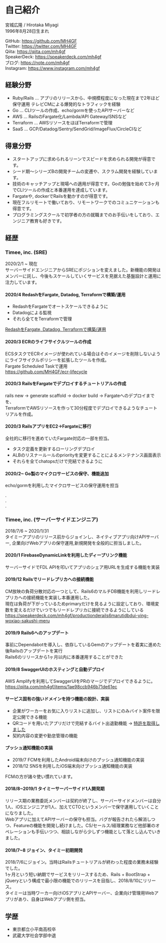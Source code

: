 # 自己紹介

宮城広隆 / Hirotaka Miyagi  
1996年8月28日生まれ  
  
GitHub: <https://github.com/MH4GF>  
Twitter: <https://twitter.com/MH4GF>  
Qiita: <https://qiita.com/mh4gf>  
SpeakerDeck: <https://speakerdeck.com/mh4gf>  
ブログ: <https://note.com/mh4gf>  
Instagram: <https://www.instagram.com/mh4gf>

## 経験分野

- Ruby/Rails ... アプリのリリースから、中規模程度になった現在まで2年ほど保守運用 テレビCMによる爆発的なトラフィックを経験
- Go ... CLIツールの作成、echo/gormを使ったAPIサーバーなど
- AWS ... RailsのFargate化/Lambda/API Gateway/SNSなど
- Terraform ... AWSリソースをほぼTerraformで管理
- SaaS ... GCP/Datadog/Sentry/SendGrid/ImageFlux/CircleCIなど

## 得意分野

- スタートアップに求められるリーンでスピードを求められる開発が得意です。
- シード期〜シリーズBの開発チームの変遷や、スクラム開発を経験しています。
- 技術のキャッチアップと現場への適用が得意です。Goの勉強を始めて3ヶ月でCLIツールの作成と本番運用を達成しています。
- Fargateや, dockerでRailsを動かすのが得意です。
- 現在フルリモートで働いており、リモートワークでのコミュニケーションも得意です。
- プログラミングスクールで初学者の方の就職までのお手伝いをしており、エンジニア教育も好きです。

## 経歴

### Timee, inc. (SRE)

2020/2/1 ~ 現在  
サーバーサイドエンジニアからSREにポジションを変えました。新機能の開発はメンバーに託し、今後もスケールしていくサービスを見据えた基盤設計と運用に注力しています。  

#### 2020/4 RedashをFargate, Datadog, Terraformで構築/運用

- RedashをFargateでオートスケールできるように
- Datadogによる監視
- それら全てをTerraformで管理

[RedashをFargate, Datadog, Terraformで構築/運用](https://tech.timee.co.jp/entry/2020/04/20/175821)
  
#### 2020/3 ECRのライフサイクルツールの作成

ECSタスクでECRイメージが使われている場合はそのイメージを削除しないようにライフサイクルポリシーを拡張したツールを作成。  
Fargate Scheduled Taskで運用    
<https://github.com/MH4GF/ecr-lifecycle>  
  
#### 2020/3 RailsをFargateでデプロイするチュートリアルの作成

rails new -> generate scaffold -> docker build -> Fargateへのデプロイまでを、  
TerraformでAWSリソースを作って30分程度でデプロイできるようなチュートリアルを作成。  
  
#### 2020/3 RailsアプリをEC2->Fargateに移行  

全社的に移行を進めていたFargate対応の一部を担当。  

- タスク定義を更新するローリングデプロイ
- ALBのリスナールールのpriorityを変更することによるメンテナンス画面表示
- それらを全てchatopsだけで完結できるように

#### 2020/2~ Go製のマイクロサービスの保守、機能追加

echo/gormを利用したマイクロサービスの保守運用を担当 
  
.  
.  
.  

### Timee, inc. (サーバーサイドエンジニア)

2018/7/6 ~ 2020/1/31  
タイミーアプリのリリース前からジョインし、ネイティブアプリ向けAPIサーバー, 企業向けWebアプリの保守運用,新規開発を全般的に担当しました。

#### 2020/1 FirebaseDynamicLinkを利用したディープリンク機能

サーバーサイドでFDL APIを叩いてアプリのシェア用URLを生成する機能を実装    

#### 2019/12 Railsでリードレプリカへの接続機能

CM放映の負荷分散対応の一つとして、Rails6のマルチDB機能を利用しリードレプリカへの接続機能を実装し本番運用した。  
現在は負荷が下がっているためprimaryだけを見るように設定しており、環境変数を変えるだけでいつでもリードレプリカに接続できるようにしている    
<https://speakerdeck.com/mh4gf/productionderails6marutidbdui-ying-woxiao-sakushi-meru>

#### 2019/9 Rails6へのアップデート
  
事前にDependabotを導入し、依存しているGemのアップデートを着実に進めた後Railsのアップデートを実行  
Rails6のリリースから1ヶ月以内に本番運用することができた  
  
#### 2019/8 SwaggerUIのホスティングと自動デプロイ

AWS Amplifyを利用してSwaggerUIをPRのマージでデプロイできるように。
<https://qiita.com/mh4gf/items/1ae98ccb946b71de61ec>

#### サービス固有の強いドメインを持つ機能の設計、実装

- 企業がワーカーをお気に入りリストに追加し、リストにのみバイト案件を限定公開できる機能
- QRコードを用いたアプリだけで完結するバイト出退勤機能 -> [特許を取得しました](https://prtimes.jp/main/html/rd/p/000000057.000036375.html)
- 契約内容の変更や勤怠管理の機能

#### プッシュ通知機能の実装 
- 2019/7 FCMを利用したAndroid端末向けのプッシュ通知機能の実装
- 2018/12 SNSを利用したiOS端末向けプッシュ通知機能の実装 

FCMの方が諸々使い慣れています。  

#### 2018/8~2019/1 タイミーサーバーサイド1人開発期

リリース期の業務委託メンバーは契約が終了し、サーバーサイドメンバーは自分1人、iOSエンジニアが1人、加えてCTOというメンバーで保守運用していくことになりました。  
Webアプリに加えてAPIサーバーの保守も担当。バグが報告されたら解消しつつ、Featureの機能を開発し続けました。CS/セールス/経理業務など他部署のオペレーションも手伝いつつ、相談しながら少しずつ機能として落とし込んでいきました。

#### 2018/7~8 ジョイン、タイミー初期開発

2018/7/6にジョイン。当時はRailsチュートリアルが終わった程度の業務未経験でした。  
1ヶ月という短い納期でサービスをリリースするため、Rails + BootStrap + jQueryという構成で最小限の機能でのリリースを目指し、2018/8/10にリリース。  
タイミーは当時ワーカー向けiOSアプリとAPIサーバー、企業向け管理用Webアプリがあり、自身はWebアプリ側を担当。  

## 学歴

- 東京都立小平南高校卒
- 武蔵大学社会学部中退

